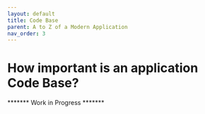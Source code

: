 ```yaml
---
layout: default
title: Code Base
parent: A to Z of a Modern Application
nav_order: 3
---
```


# How important is an application Code Base?

******* Work in Progress *******